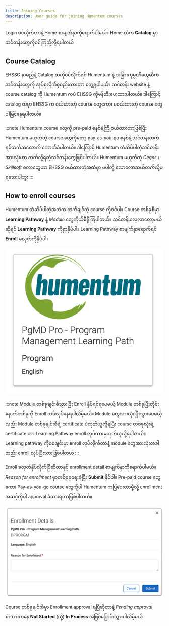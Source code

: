 ```yaml
---
title: Joining Courses
description: User guide for joining Humentum courses
---
```

Login ဝင်လိုက်တာနဲ့ Home စာမျက်နှာကိုရောက်ပါမယ်။ Home ထဲက **Catalog** မှာ သင်တန်းတွေကိုဝင်ကြည့်လို့ရပါတယ်

## Course Catalog
EHSSG နာမည်နဲ့ Catalog ထဲကိုဝင်လိုက်ရင် Humentum နဲ့ အခြားကုမ္ပဏီတွေဆီက သင်တန်းတွေကို အုပ်စုလိုက်စုစည်းထားတာ တွေ့ရပါမယ်။ သင်တန်း website နဲ့ course catalog ကို Humentum ကပဲ EHSSG ကိုဖန်တီးပေးထားပါတယ်။ ဒါကြောင့် catalog ထဲမှာ EHSSG က ဝယ်ထားတဲ့ course တွေကော၊ မဝယ်ထားတဲ့ course တွေပါမြင်နေရပါတယ်။

:::note
Humentum course တွေကို pre-paid စနစ်နဲ့ကြိုဝယ်ထားတာဖြစ်ပြီး Humentum မဟုတ်တဲ့ course တွေကိုတော့ pay-as-you-go စနစ်နဲ့ သင်တန်းတက်ရင်တက်သလောက် ကောက်ခံပါတယ်။ ဒါကြောင့် Humentum တံဆိပ်ပါတဲ့သင်တန်းအားလုံးဟာ တက်လို့ရတဲ့သင်တန်းတွေဖြစ်ပါတယ်။ Humentum မဟုတ်တဲ့ *Cegos* ၊ *Skillsoft* စတာတွေဟာ EHSSG ဝယ်ထားတဲ့အထဲမှာ မပါလို့ လောလောဆယ်တက်လို့မရသေးပါဘူး
:::

## How to enroll courses
Humentum တံဆိပ်ပါတဲ့အထဲက တက်ချင်တဲ့ course ကိုဝင်ပါ။ Course တစ်ခုစီမှာ **Learning Pathway** နဲ့ *Module* တွေကိုယ်စီရှိကြပါတယ်။ သင်တန်းလေ့လာတော့မယ်ဆိုရင် **Learning Pathway** ကိုရှာနှိပ်ပါ။ Learning Pathway စာမျက်နှာရောက်ရင် **Enroll** ခလုတ်ကိုနှိပ်ပါ။

![Learning Path](../../../assets/humentum/learning-pathway.png)

:::note
Module တစ်ခုချင်းစီသွားပြီး Enroll နှိပ်ရင်ရပေမယ့် Module တစ်ခုပြီးတိုင်း နောက်တစ်ခုကို Enroll ထပ်လုပ်နေရပါလိမ့်မယ်။ Module တွေအားလုံးပြီးသွားပေမယ့်လည်း Module တစ်ခုချင်းစီရဲ့ certificate ပဲထုတ်ယူလို့ရပြီး course တစ်ခုလုံးရဲ့ certificate ဟာ Learning Pathway enroll လုပ်ထားမှထုတ်ယူလို့ရပါတယ်။ Learning pathway ကိုစစချင်းမှာ enroll လုပ်လိုက်တာနဲ့ module တွေအားလုံးတခါတည်း enroll လုပ်ပြီးသားဖြစ်ပါတယ်
:::

Enroll ခလုတ်နှိပ်လိုက်ပြီဆိုတာနှင့် enrollment detail စာမျက်နှာကိုရောက်ပါမယ်။ *Reason for enrollment* မှာတစ်ခုခုရေးခဲ့ပြီး **Submit** နှိပ်ပါ။ Pre-paid course တွေကော၊ Pay-as-you-go course တွေကိုပါ Humentum ကပြပေးတာမို့လို့ enrollment အဆင့်ကိုပါ approval ခံထားရတာဖြစ်ပါတယ်။

![Enrollment Details](../../../assets/humentum/enrollment-details.png)

Course တစ်ခုချင်းစီမှာ Enrollment approval ရပြီဆိုတာနဲ့ *Pending approval* စာသားကနေ **Not Started** (သို့) **In Process** အဖြစ်ပြောင်းသွားပါလိမ့်မယ်
